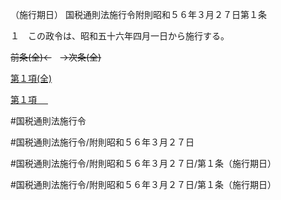（施行期日）
国税通則法施行令附則昭和５６年３月２７日第１条

１　この政令は、昭和五十六年四月一日から施行する。

~~前条(全)←~~　~~→次条(全)~~

[第１項(全)](国税通則法施行＿令附則昭和５６年３月２７日第１条第１項_.md)  

[第１項 　 ](国税通則法施行＿令附則昭和５６年３月２７日第１条第１項.md)  

#国税通則法施行令

#国税通則法施行令/附則昭和５６年３月２７日

#国税通則法施行令/附則昭和５６年３月２７日/第１条（施行期日）

#国税通則法施行令/附則昭和５６年３月２７日/第１条（施行期日）

